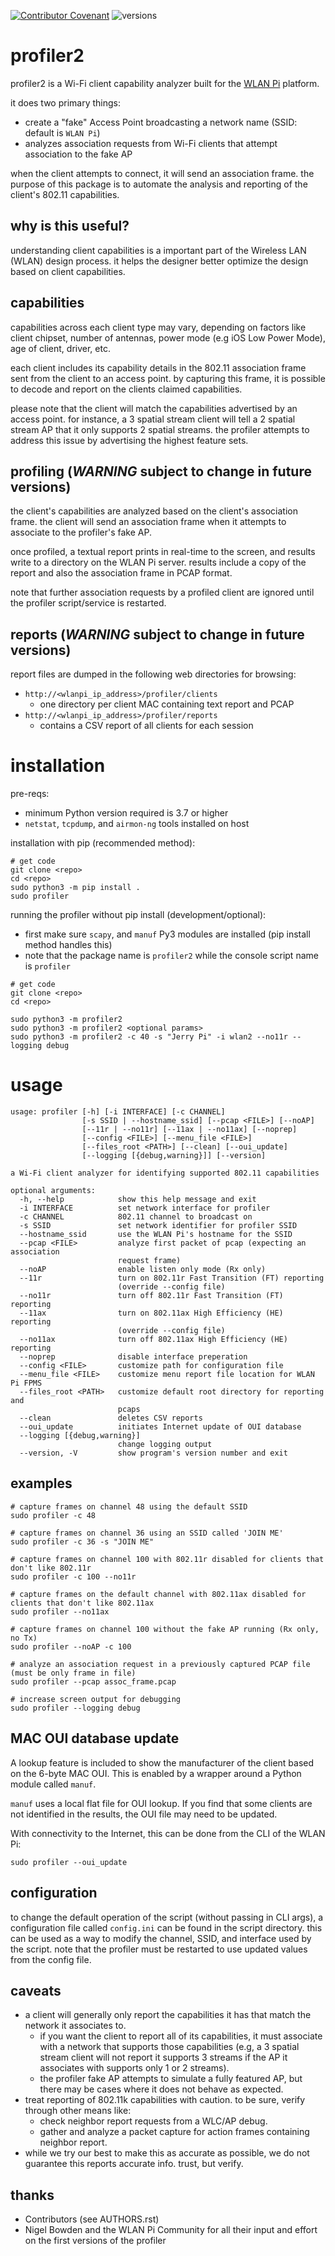 [![Contributor Covenant](https://img.shields.io/badge/Contributor%20Covenant-v2.0%20adopted-ff69b4.svg)](CODE_OF_CONDUCT.md) ![versions](https://github.com/joshschmelzle/profiler2/blob/main/docs/images/profiler2-pybadge-w-logo.svg)

# profiler2

profiler2 is a Wi-Fi client capability analyzer built for the [WLAN Pi](https://github.com/WLAN-Pi/) platform.

it does two primary things:

- create a "fake" Access Point broadcasting a network name (SSID: default is `WLAN Pi`)
- analyzes association requests from Wi-Fi clients that attempt association to the fake AP

when the client attempts to connect, it will send an association frame. the purpose of this package is to automate the analysis and reporting of the client's 802.11 capabilities.

## why is this useful?

understanding client capabilities is a important part of the Wireless LAN (WLAN) design process. it helps the designer better optimize the design based on client capabilities.

## capabilities

capabilities across each client type may vary, depending on factors like client chipset, number of antennas, power mode (e.g iOS Low Power Mode), age of client, driver, etc.

each client includes its capability details in the 802.11 association frame sent from the client to an access point. by capturing this frame, it is possible to decode and report on the clients claimed capabilities.

please note that the client will match the capabilities advertised by an access point. for instance, a 3 spatial stream client will tell a 2 spatial stream AP that it only supports 2 spatial streams. the profiler attempts to address this issue by advertising the highest feature sets.  

## profiling (*WARNING* subject to change in future versions)

the client's capabilities are analyzed based on the client's association frame. the client will send an association frame when it attempts to associate to the profiler's fake AP. 

once profiled, a textual report prints in real-time to the screen, and results write to a directory on the WLAN Pi server. results include a copy of the report and also the association frame in PCAP format. 

note that further association requests by a profiled client are ignored until the profiler script/service is restarted.

## reports (*WARNING* subject to change in future versions)

report files are dumped in the following web directories for browsing:

- `http://<wlanpi_ip_address>/profiler/clients`
    - one directory per client MAC containing text report and PCAP
- `http://<wlanpi_ip_address>/profiler/reports`
    - contains a CSV report of all clients for each session

# installation

pre-reqs:

- minimum Python version required is 3.7 or higher
- `netstat`, `tcpdump`, and `airmon-ng` tools installed on host

installation with pip (recommended method): 

```
# get code
git clone <repo>
cd <repo>
sudo python3 -m pip install .
sudo profiler
```

running the profiler without pip install (development/optional):

- first make sure `scapy`, and `manuf` Py3 modules are installed (pip install method handles this)
- note that the package name is `profiler2` while the console script name is `profiler`

```
# get code
git clone <repo>
cd <repo>

sudo python3 -m profiler2 
sudo python3 -m profiler2 <optional params>
sudo python3 -m profiler2 -c 40 -s "Jerry Pi" -i wlan2 --no11r --logging debug
```

# usage

```
usage: profiler [-h] [-i INTERFACE] [-c CHANNEL]
                [-s SSID | --hostname_ssid] [--pcap <FILE>] [--noAP]
                [--11r | --no11r] [--11ax | --no11ax] [--noprep]
                [--config <FILE>] [--menu_file <FILE>]
                [--files_root <PATH>] [--clean] [--oui_update]
                [--logging [{debug,warning}]] [--version]

a Wi-Fi client analyzer for identifying supported 802.11 capabilities

optional arguments:
  -h, --help            show this help message and exit
  -i INTERFACE          set network interface for profiler
  -c CHANNEL            802.11 channel to broadcast on
  -s SSID               set network identifier for profiler SSID
  --hostname_ssid       use the WLAN Pi's hostname for the SSID
  --pcap <FILE>         analyze first packet of pcap (expecting an association
                        request frame)
  --noAP                enable listen only mode (Rx only)
  --11r                 turn on 802.11r Fast Transition (FT) reporting
                        (override --config file)
  --no11r               turn off 802.11r Fast Transition (FT) reporting
  --11ax                turn on 802.11ax High Efficiency (HE) reporting
                        (override --config file)
  --no11ax              turn off 802.11ax High Efficiency (HE) reporting
  --noprep              disable interface preperation
  --config <FILE>       customize path for configuration file
  --menu_file <FILE>    customize menu report file location for WLAN Pi FPMS
  --files_root <PATH>   customize default root directory for reporting and
                        pcaps
  --clean               deletes CSV reports
  --oui_update          initiates Internet update of OUI database
  --logging [{debug,warning}]
                        change logging output
  --version, -V         show program's version number and exit
```

## examples

```
# capture frames on channel 48 using the default SSID
sudo profiler -c 48
```

```
# capture frames on channel 36 using an SSID called 'JOIN ME'
sudo profiler -c 36 -s "JOIN ME"
```

```
# capture frames on channel 100 with 802.11r disabled for clients that don't like 802.11r
sudo profiler -c 100 --no11r
```

```
# capture frames on the default channel with 802.11ax disabled for clients that don't like 802.11ax
sudo profiler --no11ax
```

```
# capture frames on channel 100 without the fake AP running (Rx only, no Tx)
sudo profiler --noAP -c 100
```

```
# analyze an association request in a previously captured PCAP file (must be only frame in file)
sudo profiler --pcap assoc_frame.pcap
```

```
# increase screen output for debugging
sudo profiler --logging debug
```

## MAC OUI database update

A lookup feature is included to show the manufacturer of the client based on the 6-byte MAC OUI. This is enabled by a wrapper around a Python module called `manuf`. 

`manuf` uses a local flat file for OUI lookup. If you find that some clients are not identified in the results, the OUI file may need to be updated.

With connectivity to the Internet, this can be done from the CLI of the WLAN Pi:

```
sudo profiler --oui_update
```

## configuration

to change the default operation of the script (without passing in CLI args), a configuration file called `config.ini` can be found in the script directory. this can be used as a way to modify the channel, SSID, and interface used by the script. note that the profiler must be restarted to use updated values from the config file. 

## caveats

- a client will generally only report the capabilities it has that match the network it associates to.
    - if you want the client to report all of its capabilities, it must associate with a network that supports those capabilities (e.g, a 3 spatial stream client will not report it supports 3 streams if the AP it associates with supports only 1 or 2 streams).
    - the profiler fake AP attempts to simulate a fully featured AP, but there may be cases where it does not behave as expected.
- treat reporting of 802.11k capabilities with caution. to be sure, verify through other means like:
    - check neighbor report requests from a WLC/AP debug.
    - gather and analyze a packet capture for action frames containing neighbor report.
- while we try our best to make this as accurate as possible, we do not guarantee this reports accurate info. trust, but verify.

## thanks

- Contributors (see AUTHORS.rst)
- Nigel Bowden and the WLAN Pi Community for all their input and effort on the first versions of the profiler
